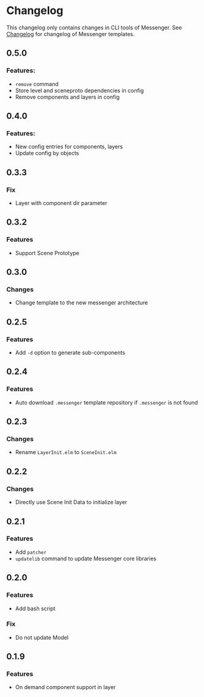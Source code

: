 # Changelog

This changelog only contains changes in CLI tools of Messenger. See [Changelog](https://github.com/linsyking/messenger-templates/blob/main/Changelog.md) for changelog of Messenger templates.

## 0.5.0

### Features:

- `remove` command
- Store level and sceneproto dependencies in config
- Remove components and layers in config

## 0.4.0

### Features:

- New config entries for components, layers
- Update config by objects

## 0.3.3

### Fix

- Layer with component dir parameter

## 0.3.2

### Features

- Support Scene Prototype

## 0.3.0

### Changes

- Change template to the new messenger architecture

## 0.2.5

### Features

- Add `-d` option to generate sub-components

## 0.2.4

### Features

- Auto download `.messenger` template repository if `.messenger` is not found

## 0.2.3

### Changes

- Rename `LayerInit.elm` to `SceneInit.elm`

## 0.2.2

### Changes

- Directly use Scene Init Data to initialize layer

## 0.2.1

### Features

- Add `patcher`
- `updatelib` command to update Messenger core libraries

## 0.2.0

### Features

- Add bash script

### Fix

- Do not update Model

## 0.1.9

### Features

- On demand component support in layer
